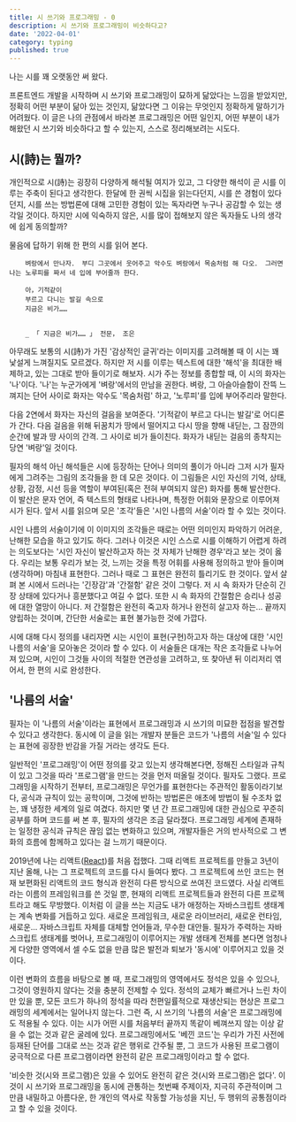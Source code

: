 ```yaml
---
title: 시 쓰기와 프로그래밍 - 0
description: 시 쓰기와 프로그래밍이 비슷하다고?
date: '2022-04-01'
category: typing
published: true
---
```

나는 시를 꽤 오랫동안 써 왔다.

프론트엔드 개발을 시작하며 시 쓰기와 프로그래밍이 묘하게 닮았다는 느낌을 받았지만, 정확히 어떤 부분이 닮아 있는 것인지, 닮았다면 그 이유는 무엇인지 정확하게 말하기가 어려웠다. 이 글은 나의 관점에서 바라본 프로그래밍은 어떤 일인지, 어떤 부분이 내가 해왔던 시 쓰기와 비슷하다고 할 수 있는지, 스스로 정리해보려는 시도다.
<br/>

## 시(詩)는 뭘까?

개인적으로 시(詩)는 굉장히 다양하게 해석될 여지가 있고, 그 다양한 해석이 곧 시를 이루는 주축이 된다고 생각한다. 한달에 한 권씩 시집을 읽는다던지, 시를 쓴 경험이 있다던지, 시를 쓰는 방법론에 대해 고민한 경험이 있는 독자라면 누구나 공감할 수 있는 생각일 것이다. 하지만 시에 익숙하지 않은, 시를 많이 접해보지 않은 독자들도 나의 생각에 쉽게 동의할까?

물음에 답하기 위해 한 편의 시를 읽어 본다.

```
    벼랑에서 만나자． 부디 그곳에서 웃어주고 악수도 벼랑에서 목숨처럼 해 다오． 그러면 나는 노루피를 짜서 네 입에 부어줄까 한다．

    아，기적같이
    부르고 다니는 발길 속으로
    지금은 비가……


    _ 「 지금은 비가…… 」 전문， 조은
```

아무래도 보통의 시(詩)가 가진 '감상적인 글귀'라는 이미지를 고려해볼 때 이 시는 꽤 낯설게 느껴질지도 모르겠다. 하지만 저 시를 이루는 텍스트에 대한 '해석'을 최대한 배제하고, 있는 그대로 받아 들이기로 해보자. 시가 주는 정보를 종합할 때, 이 시의 화자는 '나'이다. '나'는 누군가에게 '벼랑'에서의 만남을 권한다. 벼랑, 그 아슬아슬함이 잔뜩 느껴지는 단어 사이로 화자는 악수도 '목숨처럼' 하고, '노루피'를 입에 부어주리라 말한다.

다음 2연에서 화자는 자신의 걸음을 보여준다. '기적같이 부르고 다니는 발길'로 어디론가 간다. 다음 걸음을 위해 뒤꿈치가 땅에서 떨어지고 다시 땅을 향해 내딛는, 그 잠깐의 순간에 발과 땅 사이의 간격. 그 사이로 비가 들이친다. 화자가 내딛는 걸음의 종착지는 당연 '벼랑'일 것이다.

필자의 해석 아닌 해석들은 시에 등장하는 단어나 의미의 풀이가 아니라 그저 시가 필자에게 그려주는 그림의 조각들을 한 데 모은 것이다. 이 그림들은 시인 자신의 기억, 상태, 상황, 감정, 시선 등을 역할이 부여된(혹은 전혀 부여되지 않은) 화자를 통해 발산한다. 이 발산은 문자 언어, 즉 텍스트의 형태로 나타나며, 특정한 어휘와 문장으로 이루어져 시가 된다. 앞서 시를 읽으며 모은 '조각'들은 '시인 나름의 서술'이라 할 수 있는 것이다.

시인 나름의 서술이기에 이 이미지의 조각들은 때로는 어떤 의미인지 파악하기 어려운, 난해한 모습을 하고 있기도 하다. 그러나 이것은 시인 스스로 시를 이해하기 어렵게 하려는 의도보다는 '시인 자신이 발산하고자 하는 것 자체가 난해한 경우'라고 보는 것이 옳다. 우리는 보통 우리가 보는 것, 느끼는 것을 특정 어휘를 사용해 정의하고 받아 들이며(생각하며) 마침내 표현한다. 그러나 때로 그 표현은 완전히 틀리기도 한 것이다. 앞서 살펴 본 시에서 드러나는 '긴장감'과 '간절함' 같은 것이 그렇다. 저 시 속 화자가 단순히 긴장 상태에 있다거나 흥분했다고 여길 수 없다. 또한 시 속 화자의 간절함은 승리나 성공에 대한 열망이 아니다. 저 간절함은 완전히 죽고자 하거나 완전히 살고자 하는... 끝까지 양립하는 것이며, 간단한 서술로는 표현 불가능한 것에 가깝다.

시에 대해 다시 정의를 내리자면 시는 시인이 표현(구현)하고자 하는 대상에 대한 '시인 나름의 서술'을 모아놓은 것이라 할 수 있다. 이 서술들은 대개는 작은 조각들로 나누어져 있으며, 시인이 그것들 사이의 적절한 연관성을 고려하고, 또 찾아낸 뒤 이리저리 엮어서, 한 편의 시로 완성한다.
<br/>

## '나름의 서술'

필자는 이 '나름의 서술'이라는 표현에서 프로그래밍과 시 쓰기의 미묘한 접점을 발견할 수 있다고 생각한다. 동시에 이 글을 읽는 개발자 분들은 코드가 '나름의 서술'일 수 있다는 표현에 굉장한 반감을 가질 거라는 생각도 든다.

일반적인 '프로그래밍'이 어떤 정의를 갖고 있는지 생각해본다면, 정해진 스타일과 규칙이 있고 그것을 따라 '프로그램'을 만드는 것을 먼저 떠올릴 것이다. 필자도 그랬다. 프로그래밍을 시작하기 전부터, 프로그래밍은 무언가를 표현한다는 주관적인 활동이라기보다, 공식과 규칙이 있는 공학이며, 그것에 반하는 방법론은 애초에 방법이 될 수조차 없는, 꽤 냉정한 세계의 일로 여겼다. 하지만 몇 년 간 프로그래밍에 대한 관심으로 꾸준히 공부를 하며 코드를 써 본 후, 필자의 생각은 조금 달라졌다. 프로그래밍 세계에 존재하는 일정한 공식과 규칙은 끊임 없는 변화하고 있으며, 개발자들은 거의 반사적으로 그 변화의 흐름에 함께하고 있다는 걸 느끼기 때문이다.

2019년에 나는 리액트([React](https://ko.reactjs.org/))를 처음 접했다. 그때 리액트 프로젝트를 만들고 3년이 지난 올해, 나는 그 프로젝트의 코드를 다시 들여다 봤다. 그 프로젝트에 쓰인 코드는 현재 보편화된 리액트의 코드 형식과 완전히 다른 방식으로 쓰여진 코드였다. 사실 리액트라는 이름의 프레임워크를 쓴 것일 뿐, 현재의 리액트 프로젝트들과 완전히 다른 프로젝트라고 해도 무방했다. 이처럼 이 글을 쓰는 지금도 내가 애정하는 자바스크립트 생태계는 계속 변화를 거듭하고 있다. 새로운 프레임워크, 새로운 라이브러리, 새로운 런타임, 새로운... 자바스크립트 자체를 대체할 언어들과, 무수한 대안들. 필자가 주력하는 자바스크립트 생태계를 벗어나, 프로그래밍이 이루어지는 개발 생태계 전체를 본다면 엄청나게 다양한 영역에서 셀 수도 없을 만큼 많은 발전과 퇴보가 '동시에' 이루어지고 있을 것이다.

이런 변화의 흐름을 바탕으로 볼 때, 프로그래밍의 영역에서도 정석은 있을 수 있으나, 그것이 영원하지 않다는 것을 충분히 전제할 수 있다. 정석의 교체가 빠르거나 느린 차이만 있을 뿐, 모든 코드가 하나의 정석을 따라 천편일률적으로 재생산되는 현상은 프로그래밍의 세계에서는 일어나지 않는다. 그런 즉, 시 쓰기의 '나름의 서술'은 프로그래밍에도 적용될 수 있다. 이는 시가 어떤 시를 처음부터 끝까지 똑같이 베껴쓰지 않는 이상 같을 수 없는 것과 같은 굴레에 있다. 프로그래밍에서도 '베낀 코드'는 우리가 가진 사전에 등재된 단어를 그대로 쓰는 것과 같은 행위로 간주될 뿐, 그 코드가 사용된 프로그램이 궁극적으로 다른 프로그램이라면 완전히 같은 프로그래밍이라고 할 수 없다.

'비슷한 것(시와 프로그램)은 있을 수 있어도 완전히 같은 것(시와 프로그램)은 없다'. 이것이 시 쓰기와 프로그래밍을 동시에 관통하는 첫번째 주제이자, 지극히 주관적이며 그만큼 내밀하고 아름다운, 한 개인의 역사로 작동할 가능성을 지닌, 두 행위의 공통점이라고 할 수 있을 것이다.